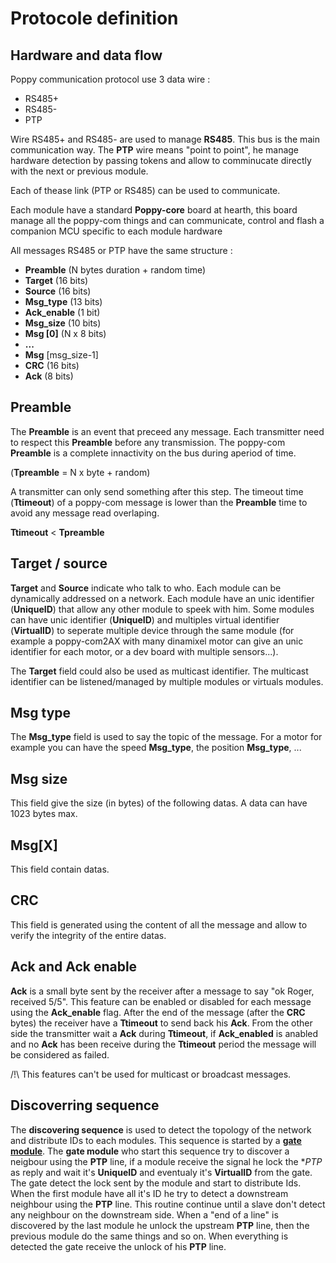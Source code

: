 Protocole definition
====================

Hardware and data flow
----------------------

Poppy communication protocol use 3 data wire :

 - RS485+
 - RS485-
 - PTP

Wire RS485+ and RS485- are used to manage **RS485**. This bus is the main communication way. The **PTP** wire means "point to point", he manage hardware detection by passing tokens and allow to comminucate directly with the next or previous module.

Each of thease link (PTP or RS485) can be used to communicate.

Each module have a standard **Poppy-core** board at hearth, this board manage all the poppy-com things and can communicate, control and flash a companion MCU specific to each module hardware

All messages RS485 or PTP have the same structure :

 - **Preamble** (N bytes duration + random time) 
 - **Target**  (16 bits)
 - **Source**  (16 bits)
 - **Msg_type**  (13 bits)
 - **Ack_enable** (1 bit)
 - **Msg_size** (10 bits) 
 - **Msg [0]** (N x 8 bits)
 - **...** 
 - **Msg** [msg_size-1]
 - **CRC** (16 bits)
 - **Ack**  (8 bits)

Preamble
--------

The **Preamble** is an event that preceed any message. Each transmitter need to respect this **Preamble** before any transmission.
The poppy-com **Preamble** is a complete innactivity on the bus during aperiod of time.

(**Tpreamble** =  N x byte + random)

A transmitter can only send something after this step.
The timeout time (**Ttimeout**) of a poppy-com message is lower than the **Preamble** time to avoid any message read overlaping.

**Ttimeout** < **Tpreamble**

Target / source
---------------

**Target** and **Source** indicate who talk to who. Each module can be dynamically addressed on a network.
Each module have an unic identifier (**UniqueID**) that allow any other module to speek with him. Some modules can have unic identifier (**UniqueID**) and multiples virtual identifier (**VirtualID**) to seperate multiple device through the same module (for example a poppy-com2AX with many dinamixel motor can give an unic identifier for each motor, or a dev board with multiple sensors...).

The **Target** field could also be used as multicast identifier. The multicast identifier can be listened/managed by multiple modules or virtuals modules.

Msg type
--------

The **Msg_type** field is used to say the topic of the message. For a motor for example you can have the speed **Msg_type**, the position **Msg_type**, ...

Msg size
--------

This field give the size (in bytes) of the following datas. A data can have 1023 bytes max.

Msg[X]
-----

This field contain datas.

CRC
---

This field is generated using the content of all the message and allow to verify the integrity of the entire datas.

Ack and Ack enable
------------------

**Ack** is a small byte sent by the receiver after a message to say "ok Roger, received 5/5". This feature can be enabled or disabled for each message using the **Ack_enable** flag.
After the end of the message (after the **CRC** bytes) the receiver have a **Ttimeout** to send back his **Ack**. From the other side the transmitter wait a **Ack** during **Ttimeout**, if **Ack_enabled** is anabled and no **Ack** has been receive during the **Ttimeout** period the message will be considered as failed.

/!\ This features can't be used for multicast or broadcast messages.

Discoverring sequence
---------------------

The **discovering sequence** is used to detect the topology of the network and distribute IDs to each modules. This sequence is started by a [**gate module**](modules_types.md).
The **gate module** who start this sequence try to discover a neigbour using the **PTP** line, if a module receive the signal he lock the **PTP* as reply and wait it's **UniqueID** and eventualy it's **VirtualID** from the gate.
The gate detect the lock sent by the module and start to distribute Ids. When the first module have all it's ID he try to detect a downstream neighbour using the **PTP** line.
This routine continue until a slave don't detect any neighbour on the downstream side. When a "end of a line" is discovered by the last module he unlock the upstream **PTP** line, then the previous module do the same things and so on.
When everything is detected the gate receive the unlock of his **PTP** line.
